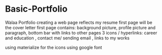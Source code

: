 # Basic-Portfolio
Walaa Portfolio 
creating a web page reflects my resume 
first page will be the cover letter 
first page contains: background picture, profile picture and paragraph, bottom bar with links to other pages 
3 icons / hyperlinks: career and education , contact me/ sending email , links to my works 

using materialize for the icons 
using google font 

